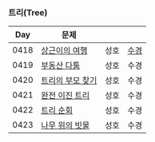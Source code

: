 ### 트리(Tree)

| Day  | 문제                                                      |      |                              |
| ---- | --------------------------------------------------------- | ---- | ---------------------------- |
| 0418 | [상근이의 여행](https://www.acmicpc.net/problem/9372)     | 성호 | [수경](0418/9327_0418_sk.js) |
| 0419 | [부동산 다툼](https://www.acmicpc.net/problem/20364)      | 성호 | 수경                         |
| 0420 | [트리의 부모 찾기](https://www.acmicpc.net/problem/11725) | 성호 | 수경                         |
| 0421 | [완전 이진 트리](https://www.acmicpc.net/problem/9934)    | 성호 | 수경                         |
| 0422 | [트리 순회](https://www.acmicpc.net/problem/1991)         | 성호 | 수경                         |
| 0423 | [나무 위의 빗물](https://www.acmicpc.net/problem/17073)   | 성호 | 수경                         |
